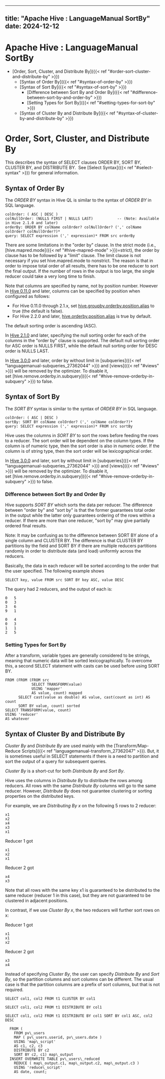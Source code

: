 ---

title: "Apache Hive : LanguageManual SortBy"
date: 2024-12-12
----------------

# Apache Hive : LanguageManual SortBy

* [Order, Sort, Cluster, and Distribute By]({{< ref "#order-sort-cluster-and-distribute-by" >}})
  + [Syntax of Order By]({{< ref "#syntax-of-order-by" >}})
  + [Syntax of Sort By]({{< ref "#syntax-of-sort-by" >}})
    - [Difference between Sort By and Order By]({{< ref "#difference-between-sort-by-and-order-by" >}})
    - [Setting Types for Sort By]({{< ref "#setting-types-for-sort-by" >}})
  + [Syntax of Cluster By and Distribute By]({{< ref "#syntax-of-cluster-by-and-distribute-by" >}})

# Order, Sort, Cluster, and Distribute By

This describes the syntax of SELECT clauses ORDER BY, SORT BY, CLUSTER BY, and DISTRIBUTE BY.  See [Select Syntax]({{< ref "#select-syntax" >}}) for general information.

## Syntax of Order By

The *ORDER BY* syntax in Hive QL is similar to the syntax of *ORDER BY* in SQL language.

```
colOrder: ( ASC | DESC )
colNullOrder: (NULLS FIRST | NULLS LAST)           -- (Note: Available in Hive 2.1.0 and later)
orderBy: ORDER BY colName colOrder? colNullOrder? (',' colName colOrder? colNullOrder?)*
query: SELECT expression (',' expression)* FROM src orderBy

```

There are some limitations in the "order by" clause. In the strict mode (i.e., [hive.mapred.mode]({{< ref "#hive-mapred-mode" >}})=strict), the order by clause has to be followed by a "limit" clause. The limit clause is not necessary if you set hive.mapred.mode to nonstrict. The reason is that in order to impose total order of all results, there has to be one reducer to sort the final output. If the number of rows in the output is too large, the single reducer could take a very long time to finish.

Note that columns are specified by name, not by position number. However in [Hive 0.11.0](https://issues.apache.org/jira/browse/HIVE-581) and later, columns can be specified by position when configured as follows:

* For Hive 0.11.0 through 2.1.x, set [hive.groupby.orderby.position.alias](https://cwiki.apache.org/confluence/display/Hive/Configuration+Properties#ConfigurationProperties-hive.groupby.orderby.position.alias) to true (the default is false).
* For Hive 2.2.0 and later, [hive.orderby.position.alias](https://cwiki.apache.org/confluence/display/Hive/Configuration+Properties#ConfigurationProperties-hive.orderby.position.alias) is true by default.

The default sorting order is ascending (ASC).

In [Hive 2.1.0](https://issues.apache.org/jira/browse/HIVE-12994) and later, specifying the null sorting order for each of the columns in the "order by" clause is supported. The default null sorting order for ASC order is NULLS FIRST, while the default null sorting order for DESC order is NULLS LAST.

In [Hive 3.0.0](https://issues.apache.org/jira/browse/HIVE-6348) and later, order by without limit in [subqueries]({{< ref "languagemanual-subqueries_27362044" >}}) and [views]({{< ref "#views" >}}) will be removed by the optimizer. To disable it, set [hive.remove.orderby.in.subquery]({{< ref "#hive-remove-orderby-in-subquery" >}}) to false.

## Syntax of Sort By

The *SORT BY* syntax is similar to the syntax of *ORDER BY* in SQL language.

```
colOrder: ( ASC | DESC )
sortBy: SORT BY colName colOrder? (',' colName colOrder?)*
query: SELECT expression (',' expression)* FROM src sortBy

```

Hive uses the columns in *SORT BY* to sort the rows before feeding the rows to a reducer. The sort order will be dependent on the column types. If the column is of numeric type, then the sort order is also in numeric order. If the column is of string type, then the sort order will be lexicographical order.

In [Hive 3.0.0](https://issues.apache.org/jira/browse/HIVE-6348) and later, sort by without limit in [subqueries]({{< ref "languagemanual-subqueries_27362044" >}}) and [views]({{< ref "#views" >}}) will be removed by the optimizer. To disable it, set [hive.remove.orderby.in.subquery]({{< ref "#hive-remove-orderby-in-subquery" >}}) to false.

### Difference between Sort By and Order By

Hive supports *SORT BY* which sorts the data per reducer. The difference between "order by" and "sort by" is that the former guarantees total order in the output while the latter only guarantees ordering of the rows within a reducer. If there are more than one reducer, "sort by" may give partially ordered final results.

Note: It may be confusing as to the difference between SORT BY alone of a single column and CLUSTER BY. The difference is that CLUSTER BY partitions by the field and SORT BY if there are multiple reducers partitions randomly in order to distribute data (and load) uniformly across the reducers.

Basically, the data in each reducer will be sorted according to the order that the user specified. The following example shows

```
SELECT key, value FROM src SORT BY key ASC, value DESC

```

The query had 2 reducers, and the output of each is:

```
0   5
0   3
3   6
9   1

```

```
0   4
0   3
1   1
2   5

```

### Setting Types for Sort By

After a transform, variable types are generally considered to be strings, meaning that numeric data will be sorted lexicographically. To overcome this, a second SELECT statement with casts can be used before using SORT BY.

```
FROM (FROM (FROM src
            SELECT TRANSFORM(value)
            USING 'mapper'
            AS value, count) mapped
      SELECT cast(value as double) AS value, cast(count as int) AS count
      SORT BY value, count) sorted
SELECT TRANSFORM(value, count)
USING 'reducer'
AS whatever

```

## Syntax of Cluster By and Distribute By

*Cluster By* and *Distribute By* are used mainly with the [Transform/Map-Reduce Scripts]({{< ref "languagemanual-transform_27362047" >}}). But, it is sometimes useful in SELECT statements if there is a need to partition and sort the output of a query for subsequent queries.

*Cluster By* is a short-cut for both *Distribute By* and *Sort By*.

Hive uses the columns in *Distribute By* to distribute the rows among reducers. All rows with the same *Distribute By* columns will go to the same reducer. However, *Distribute By* does not guarantee clustering or sorting properties on the distributed keys.

For example, we are *Distributing By x* on the following 5 rows to 2 reducer:

```
x1
x2
x4
x3
x1

```

Reducer 1 got

```
x1
x2
x1

```

Reducer 2 got

```
x4
x3

```

Note that all rows with the same key x1 is guaranteed to be distributed to the same reducer (reducer 1 in this case), but they are not guaranteed to be clustered in adjacent positions.

In contrast, if we use *Cluster By x*, the two reducers will further sort rows on x:

Reducer 1 got

```
x1
x1
x2

```

Reducer 2 got

```
x3
x4

```

Instead of specifying *Cluster By*, the user can specify *Distribute By* and *Sort By*, so the partition columns and sort columns can be different. The usual case is that the partition columns are a prefix of sort columns, but that is not required.

```
SELECT col1, col2 FROM t1 CLUSTER BY col1

```

```
SELECT col1, col2 FROM t1 DISTRIBUTE BY col1

SELECT col1, col2 FROM t1 DISTRIBUTE BY col1 SORT BY col1 ASC, col2 DESC

```

```
  FROM (
    FROM pv\_users
    MAP ( pv\_users.userid, pv\_users.date )
    USING 'map\_script'
    AS c1, c2, c3
    DISTRIBUTE BY c2
    SORT BY c2, c1) map\_output
  INSERT OVERWRITE TABLE pv\_users\_reduced
    REDUCE ( map\_output.c1, map\_output.c2, map\_output.c3 )
    USING 'reduce\_script'
    AS date, count;

```

